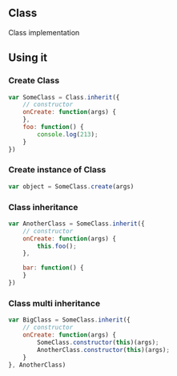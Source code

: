 ## Class

Class implementation

## Using it

### Create Class

```javascript
var SomeClass = Class.inherit({
	// constructor
	onCreate: function(args) {
	},
	foo: function() {
		console.log(213);
	}
})
```

### Create instance of Class

```javascript
var object = SomeClass.create(args)
```

### Class inheritance

```javascript
var AnotherClass = SomeClass.inherit({
	// constructor
	onCreate: function(args) {
		this.foo();
	},

	bar: function() {
	}
})
```

### Class multi inheritance

```javascript
var BigClass = SomeClass.inherit({
	// constructor
	onCreate: function(args) {
		SomeClass.constructor(this)(args);
		AnotherClass.constructor(this)(args);
	}
}, AnotherClass)
```